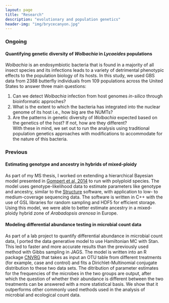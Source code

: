 ```yaml
---
layout: page
title: "Research"
description: "evolutionary and population genetics"
header-img: "img/brycecanyon.jpg"
---
```


### Ongoing

#### Quantifying genetic diversity of *Wolbachia* in *Lycaeides* populations

*Wolbachia* is an endosymbiotic bacteria that is found in a majority of all insect species and its infections leads to a variety of detrimental phenotypic effects to the population biology of its hosts. In this study, we used GBS data from 2388 butterfly individuals from 109 populations across the United States to answer three main questions:  
1. Can we detect *Wolbachia* infection from host genomes *in-silico* through bioinformatic approches?  
2. What is the extent to which the bacteria has integrated into the nuclear genome of its host i.e., how big are the NUMTs?  
3. Are the patterns in genetic diversity of *Wolbachia* expected based on the genetics of the host? If not, how are they different?  
With these in mind, we set out to run the analysis using traditional population genetics approaches with modifications to accommodate for the nature of this bacteria. 

### Previous 

#### Estimating genotype and ancestry in hybrids of mixed-ploidy 

As part of my MS thesis, I worked on extending a hierarchical Bayesian model presented in [Gompert et al, 2014](https://cpb-us-e1.wpmucdn.com/wp.txstate.edu/dist/a/171/files/2013/05/gompert14.pdf) to run with polyploid species. The model uses genotype-likelihood data to estimate parameters like genotype and ancestry, similar to the [Structure](https://web.stanford.edu/group/pritchardlab/structure.html) software, with application to low- to medium-coverage sequencing data. The software is written in C++ with the use of GSL libraries for random sampling and HDF5 for efficient storage. Using this model, we were able to better estimate ancestry in a mixed-ploidy hybrid zone of *Arabadopsis arenosa* in Europe. 

#### Modeling differential abundance testing in microbial count data

As part of a lab project to quantify differential abundance in microbial count data, I ported the data generative model to use Hamiltonian MC with Stan. This led to faster and more accurate results than the previously used method with Gibbs sampling in JAGS. The model is written into an R package [CNVRG](https://rdrr.io/github/JHarrisonEcoEvo/CNVRG/) that takes as input an OTU table from different treatments (for example, case and control) and fits a Dirichlet-Multinomial conjugate distribution to these two data sets. The ditribution of parameter estimates for the frequencies of the microbes in the two groups are output, after which the question of whether their abundance is different between the two treatments can be answered with a more statistical basis. We show that it outperforms other commonly used methods used in the analysis of microbial and ecological count data. 
